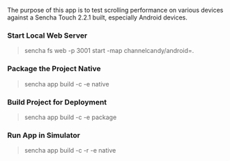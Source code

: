 The purpose of this app is to test scrolling performance on various devices
against a Sencha Touch 2.2.1 built,
especially Android devices.

### Start Local Web Server

> sencha fs web -p 3001 start -map channelcandy/android=.

### Package the Project Native

> sencha app build -c -e native


### Build Project for Deployment

> sencha app build -c -e package


### Run App in Simulator

> sencha app build -c -r -e native
